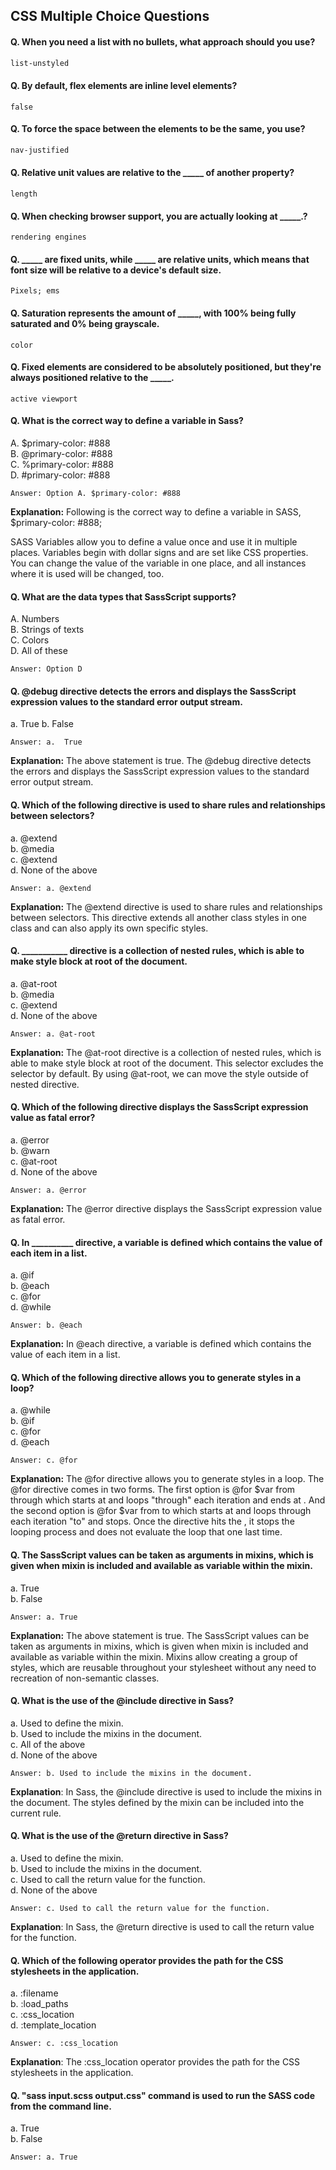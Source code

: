 ## CSS Multiple Choice Questions



#### Q. When you need a list with no bullets, what approach should you use?
```css
list-unstyled
```
#### Q. By default, flex elements are inline level elements?
```
false
```
#### Q. To force the space between the elements to be the same, you use?
```css
nav-justified
```
#### Q. Relative unit values are relative to the _____ of another property?
```
length
```
#### Q. When checking browser support, you are actually looking at _____.?
```
rendering engines
```
#### Q. _____ are fixed units, while _____ are relative units, which means that font size will be relative to a device's default size.
```
Pixels; ems
```
#### Q. Saturation represents the amount of _____, with 100% being fully saturated and 0% being grayscale.
```
color
```
#### Q. Fixed elements are considered to be absolutely positioned, but they're always positioned relative to the _____.
```
active viewport
```
#### Q. What is the correct way to define a variable in Sass?
A. $primary-color: #888  
B. @primary-color: #888  
C. %primary-color: #888  
D. #primary-color: #888  
```
Answer: Option A. $primary-color: #888  
```
**Explanation:** Following is the correct way to define a variable in SASS,
$primary-color: #888;

SASS Variables allow you to define a value once and use it in multiple places. Variables begin with dollar signs and are set like CSS properties. You can change the value of the variable in one place, and all instances where it is used will be changed, too.

#### Q. What are the data types that SassScript supports?
A. Numbers  
B. Strings of texts  
C. Colors   
D. All of these   
```
Answer: Option D
```
#### Q. @debug directive detects the errors and displays the SassScript expression values to the standard error output stream.
a.  True
b.  False
```
Answer: a.  True
```
**Explanation:** The above statement is true. The @debug directive detects the errors and displays the SassScript expression values to the standard error output stream.

#### Q. Which of the following directive is used to share rules and relationships between selectors?
a. @extend  
b. @media  
c. @extend  
d. None of the above  
```
Answer: a. @extend
```
**Explanation:** The @extend directive is used to share rules and relationships between selectors. This directive extends all another class styles in one class and can also apply its own specific styles.

#### Q. ___________ directive is a collection of nested rules, which is able to make style block at root of the document.

a. @at-root  
b. @media  
c. @extend  
d. None of the above  
```
Answer: a. @at-root
```
**Explanation:** The @at-root directive is a collection of nested rules, which is able to make style block at root of the document. This selector excludes the selector by default. By using @at-root, we can move the style outside of nested directive.

#### Q. Which of the following directive displays the SassScript expression value as fatal error?

a. @error  
b. @warn   
c. @at-root   
d. None of the above   
```
Answer: a. @error
```
**Explanation:** The @error directive displays the SassScript expression value as fatal error.

#### Q. In __________ directive, a variable is defined which contains the value of each item in a list.
a. @if  
b. @each  
c. @for   
d. @while  
```
Answer: b. @each
```
**Explanation:** In @each directive, a variable is defined which contains the value of each item in a list.

#### Q. Which of the following directive allows you to generate styles in a loop?
a. @while  
b. @if  
c. @for  
d. @each  
```
Answer: c. @for
```
**Explanation:** The @for directive allows you to generate styles in a loop. The @for directive comes in two forms. The first option is @for $var from <start> through <end> which starts at <start> and loops "through" each iteration and ends at <end>. And the second option is @for $var from <start> to <end> which starts at <start> and loops through each iteration "to" <end> and stops. Once the directive hits the <end>, it stops the looping process and does not evaluate the loop that one last time.

#### Q. The SassScript values can be taken as arguments in mixins, which is given when mixin is included and available as variable within the mixin.

a. True  
b. False
```
Answer: a. True
```
**Explanation:** The above statement is true. The SassScript values can be taken as arguments in mixins, which is given when mixin is included and available as variable within the mixin. Mixins allow creating a group of styles, which are reusable throughout your stylesheet without any need to recreation of non-semantic classes.

#### Q. What is the use of the @include directive in Sass?

a. Used to define the mixin.  
b. Used to include the mixins in the document.  
c. All of the above  
d. None of the above  
```
Answer: b. Used to include the mixins in the document.
```
**Explanation**: In Sass, the @include directive is used to include the mixins in the document. The styles defined by the mixin can be included into the current rule.

#### Q. What is the use of the @return directive in Sass?
a. Used to define the mixin.  
b. Used to include the mixins in the document.  
c. Used to call the return value for the function.  
d. None of the above  
```
Answer: c. Used to call the return value for the function.
```
**Explanation**: In Sass, the @return directive is used to call the return value for the function.  

#### Q. Which of the following operator provides the path for the CSS stylesheets in the application.

a. :filename  
b. :load_paths  
c. :css_location  
d. :template_location  
```
Answer: c. :css_location
```
**Explanation**: The :css_location operator provides the path for the CSS stylesheets in the application.

#### Q. "sass input.scss output.css" command is used to run the SASS code from the command line.

a. True  
b. False
```
Answer: a. True
```
